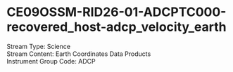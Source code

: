 # CE09OSSM-RID26-01-ADCPTC000-recovered_host-adcp_velocity_earth

Stream Type: Science<br>
Stream Content: Earth Coordinates Data Products<br>
Instrument Group Code: ADCP<br>
